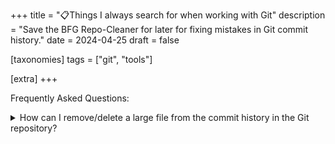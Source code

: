 +++
title = "📋Things I always search for when working with Git"
description = "Save the BFG Repo-Cleaner for later for fixing mistakes in Git commit history."
date = 2024-04-25
draft = false

[taxonomies]
tags = ["git", "tools"]

[extra]
+++

Frequently Asked Questions:

<details><summary>How can I remove/delete a large file from the commit history in the Git repository?</summary>

> Use the [BFG Repo-Cleaner](https://rtyley.github.io/bfg-repo-cleaner/), a simpler, faster alternative to git-filter-branch, specifically designed for removing unwanted files from Git history.
>
> Carefully follow the [usage instructions](https://rtyley.github.io/bfg-repo-cleaner/#usage). The core part is just this:
> ```bash
> java -jar bfg.jar --strip-blobs-bigger-than 100M my-repo.git
> ```
>
> Any files over 100 MB in size (that aren't in your latest commit) will be removed from your Git repository's history. You can then use `git gc` to clean away the dead data:
>
> ```bash
> git reflog expire --expire=now --all && git gc --prune=now --aggressive
> ```
>
> After pruning, we can force push to the remote repo*
>
> ```bash
> git push --force
> ```
>
> _**Note**_: cannot force push a protect branch on GitHub
>
> The BFG is typically at least [10-50](https://docs.google.com/spreadsheet/ccc?key=0AsR1d5Zpes8HdER3VGU1a3dOcmVHMmtzT2dsS2xNenc) times faster than running `git-filter-branch`, and generally easier to use.
>
> Full disclosure: I'm the author of the BFG Repo-Cleaner.
>
> — [_Roberto Tyley_](https://stackoverflow.com/questions/2100907/how-can-i-remove-delete-a-large-file-from-the-commit-history-in-the-git-reposito) (on StackOverflow)

</details>
